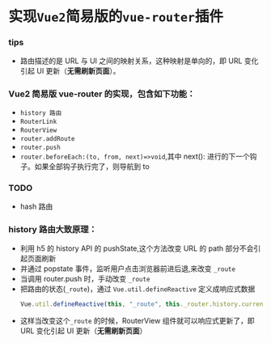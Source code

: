# 实现`Vue2`简易版的`vue-router`插件

### tips

- 路由描述的是 URL 与 UI 之间的映射关系，这种映射是单向的，即 URL 变化引起 UI 更新（**无需刷新页面**）。

### Vue2 简易版 vue-router 的实现，包含如下功能：

- `history 路由`
- `RouterLink`
- `RouterView`
- `router.addRoute`
- `router.push`
- `router.beforeEach:(to, from, next)=>void`,其中 next(): 进行的下一个钩子。如果全部钩子执行完了，则导航到 to

### TODO

- hash 路由

### history 路由大致原理：

- 利用 h5 的 history API 的 pushState,这个方法改变 URL 的 path 部分不会引起页面刷新
- 并通过 popstate 事件，监听用户点击浏览器前进后退,来改变 `_route`
- 当调用 router.push 时，手动改变 `_route`
- 把路由的状态(`_route`)，通过 `Vue.util.defineReactive` 定义成响应式数据
  ```js
  Vue.util.defineReactive(this, "_route", this._router.history.current);
  ```
- 这样当改变这个`_route` 的时候，RouterView 组件就可以响应式更新了，即 URL 变化引起 UI 更新（**无需刷新页面**）
